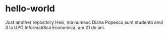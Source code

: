 # hello-world
Just another repository
Heiii, ma numesc Diana Popescu,sunt studenta anul 3 la UPG,Informati8ca Economica, am 21 de ani.

